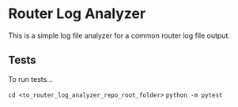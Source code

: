 # Router Log Analyzer

This is a simple log file analyzer for a common router log file output.

## Tests

To run tests...

`cd <to_router_log_analyzer_repo_root_folder>`
`python -m pytest`